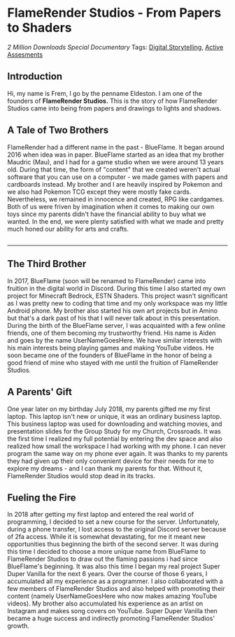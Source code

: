 # FlameRender Studios - From Papers to Shaders
*2 Million Downloads Special Documentary*
Tags: [Digital Storytelling](../../Tags/Digital%20Storytelling.md), [Active Assesments](../../Tags/Active%20Assesments.md)
## Introduction
Hi, my name is Frem, I go by the penname Eldeston. I am one of the founders of **FlameRender Studios.** This is the story of how FlameRender Studios came into being from papers and drawings to lights and shadows.
## A Tale of Two Brothers
FlameRender had a different name in the past - BlueFlame. It began around 2016 when idea was in paper. BlueFlame started as an idea that my brother Maudric (Mau), and I had for a game studio when we were around 13 years old. During that time, the form of "content" that we created weren't actual software that you can use on a computer - we made games with papers and cardboards instead. My brother and I are heavily inspired by Pokemon and we also had Pokemon TCG except they were mostly fake cards. Nevertheless, we remained in innocence and created, RPG like cardgames. Both of us were friven by imagination when it comes to making our own toys since my parents didn't have the financial ability to buy what we wanted. In the end, we were plenty satisfied with what we made and pretty much honed our ability for arts and crafts.
## 

----------------------------------------------------------------
## The Third Brother
In 2017, BlueFlame (soon will be renamed to FlameRender) came into fruition in the digital world in Discord. During this time I also started my own project for Minecraft Bedrock, ESTN Shaders. This project wasn't significant as I was pretty new to coding that time and my only workspace was my little Android phone. My brother also started his own art projects but in Amino but that's a dark past of his that I will never talk about in this presentation. During the birth of the BlueFlame server, I was acquainted with a few online friends, one of them becoming my trustworthy friend. His name is Aiden and goes by the name UserNameGoesHere. We have similar interests with his main interests being playing games and making YouTube videos. He soon became one of the founders of BlueFlame in the honor of being a good friend of mine who stayed with me until the fruition of FlameRender Studios.
## A Parents' Gift
One year later on my birthday July 2018, my parents gifted me my first laptop. This laptop isn't new or unique, it was an ordinary business laptop. This business laptop was used for downloading and watching movies, and presentation slides for the Group Study for my Church, Crossroads. It was the first time I realized my full potential by entering the dev space and also realized how small the workspace I had working with my phone. I can never program the same way on my phone ever again. It was thanks to my parents they had given up their only convenient device for their needs for me to explore my dreams - and I can thank my parents for that. Without it, FlameRender Studios would stop dead in its tracks.
## Fueling the Fire
In 2018 after getting my first laptop and entered the real world of programming, I decided to set a new course for the server. Unfortunately, during a phone transfer, I lost access to the original Discord server because of 2fa access. While it is somewhat devastating, for me it meant new opportunities thus beginning the birth of the second server. It was during this time I decided to choose a more unique name from BlueFlame to FlameRender Studios to draw out the flaming passions i had since BlueFlame's beginning. It was also this time I began my real project Super Duper Vanilla for the next 6 years. Over the course of those 6 years, I accumulated all my experience as a programmer. I also collaborated with a few members of FlameRender Studios and also helped with promoting their content (namely UserNameGoesHere who now makes amazing YouTube videos). My brother also accumulated his experience as an artist on Instagram and makes song covers on YouTube. Super Duper Vanilla then became a huge success and indirectly promoting FlameRender Studios' growth.